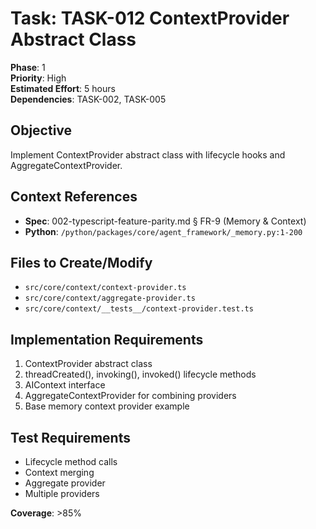 # Task: TASK-012 ContextProvider Abstract Class

**Phase**: 1  
**Priority**: High  
**Estimated Effort**: 5 hours  
**Dependencies**: TASK-002, TASK-005

## Objective
Implement ContextProvider abstract class with lifecycle hooks and AggregateContextProvider.

## Context References
- **Spec**: 002-typescript-feature-parity.md § FR-9 (Memory & Context)
- **Python**: `/python/packages/core/agent_framework/_memory.py:1-200`

## Files to Create/Modify
- `src/core/context/context-provider.ts`
- `src/core/context/aggregate-provider.ts`
- `src/core/context/__tests__/context-provider.test.ts`

## Implementation Requirements
1. ContextProvider abstract class
2. threadCreated(), invoking(), invoked() lifecycle methods
3. AIContext interface
4. AggregateContextProvider for combining providers
5. Base memory context provider example

## Test Requirements
- Lifecycle method calls
- Context merging
- Aggregate provider
- Multiple providers

**Coverage**: >85%
